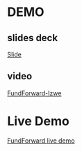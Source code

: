 # DEMO
## slides deck
[Slide]()

## video
[FundForward-Izwe]()

# Live Demo
[FundForward live demo](https://nodumehlezi.pythonanywhere.com/)
